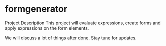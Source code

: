 # formgenerator

Project Description
This project will evaluate expressions, create forms and apply expressions on the form elements. 

We will discuss a lot of things after done. Stay tune for updates.
